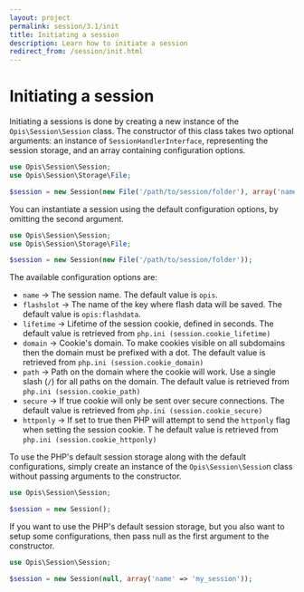 ```yaml
---
layout: project
permalink: session/3.1/init
title: Initiating a session
description: Learn how to initiate a session
redirect_from: /session/init.html
---
```

# Initiating a session
 
Initiating a sessions is done by creating a new instance of the `Opis\Session\Session` class. 
The constructor of this class takes two optional arguments: an instance of `SessionHandlerInterface`, representing the 
session storage, and an array containing configuration options.

```php
use Opis\Session\Session;
use Opis\Session\Storage\File;

$session = new Session(new File('/path/to/session/folder'), array('name' => 'my_session'));
```

You can instantiate a session using the default configuration options, by omitting the second argument.

```php
use Opis\Session\Session;
use Opis\Session\Storage\File;

$session = new Session(new File('/path/to/session/folder'));
```

The available configuration options are:

* `name` → The session name. The default value is `opis`.
* `flashslot` → The name of the key where flash data will be saved. The default value is `opis:flashdata`.
* `lifetime` → Lifetime of the session cookie, defined in seconds. The default value is retrieved 
from `php.ini (session.cookie_lifetime)`
* `domain` → Cookie's domain. To make cookies visible on all subdomains then the domain must be prefixed with a dot. 
The default value is retrieved from `php.ini (session.cookie_domain)`
* `path` → Path on the domain where the cookie will work. Use a single slash (`/`) for all paths on the domain. 
The default value is retrieved from `php.ini (session.cookie_path)`
* `secure` → If true cookie will only be sent over secure connections. 
The default value is retrieved from `php.ini (session.cookie_secure)`
* `httponly` → If set to true then PHP will attempt to send the `httponly` flag when setting the session cookie. T
he default value is retrieved from `php.ini (session.cookie_httponly)`

To use the PHP's default session storage along with the default configurations, 
simply create an instance of the `Opis\Session\Sessio`n class without passing arguments to the constructor.

```php
use Opis\Session\Session;

$session = new Session();
```

If you want to use the PHP's default session storage, but you also want to setup some configurations, 
then pass null as the first argument to the constructor.

```php
use Opis\Session\Session;

$session = new Session(null, array('name' => 'my_session'));
```
